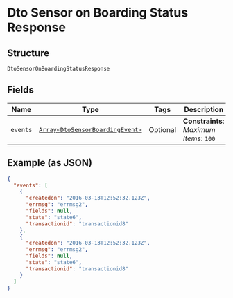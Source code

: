 
# Dto Sensor on Boarding Status Response

## Structure

`DtoSensorOnBoardingStatusResponse`

## Fields

| Name | Type | Tags | Description |
|  --- | --- | --- | --- |
| `events` | [`Array<DtoSensorBoardingEvent>`](../../doc/models/dto-sensor-boarding-event.md) | Optional | **Constraints**: *Maximum Items*: `100` |

## Example (as JSON)

```json
{
  "events": [
    {
      "createdon": "2016-03-13T12:52:32.123Z",
      "errmsg": "errmsg2",
      "fields": null,
      "state": "state6",
      "transactionid": "transactionid8"
    },
    {
      "createdon": "2016-03-13T12:52:32.123Z",
      "errmsg": "errmsg2",
      "fields": null,
      "state": "state6",
      "transactionid": "transactionid8"
    }
  ]
}
```

